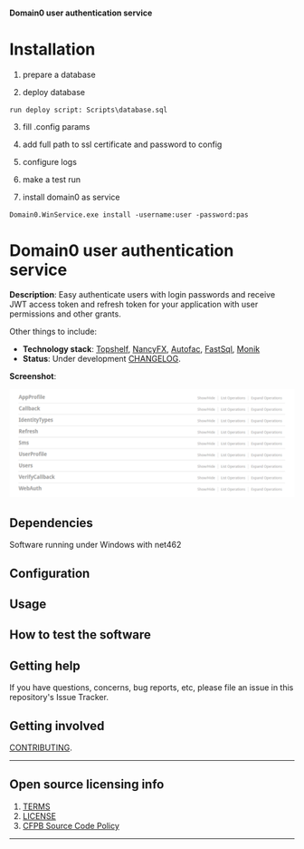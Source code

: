 #### Domain0 user authentication service

# Installation

1. prepare a database

2. deploy database
```
run deploy script: Scripts\database.sql
```
3. fill .config params

4. add full path to ssl certificate and password to config

5. configure logs

6. make a test run

5. install domain0 as service
```
Domain0.WinService.exe install -username:user -password:pas
```

# Domain0 user authentication service

**Description**:  Easy authenticate users with login passwords and receive JWT access token and refresh token for your application with user permissions and other grants.

Other things to include:

  - **Technology stack**: [Topshelf](https://github.com/Topshelf/Topshelf), [NancyFX](http://nancyfx.org), [Autofac](https://autofac.org), [FastSql](https://github.com/gerakul/FastSql), [Monik](https://github.com/Totopolis/monik)
  - **Status**:  Under development [CHANGELOG](CHANGELOG.md).

**Screenshot**: 

![](/screenshot.png)


## Dependencies

Software running under Windows with net462

## Configuration



## Usage


## How to test the software


## Getting help

If you have questions, concerns, bug reports, etc, please file an issue in this repository's Issue Tracker.

## Getting involved

[CONTRIBUTING](CONTRIBUTING.md).


----

## Open source licensing info
1. [TERMS](TERMS.md)
2. [LICENSE](LICENSE)
3. [CFPB Source Code Policy](https://github.com/cfpb/source-code-policy/)


----
